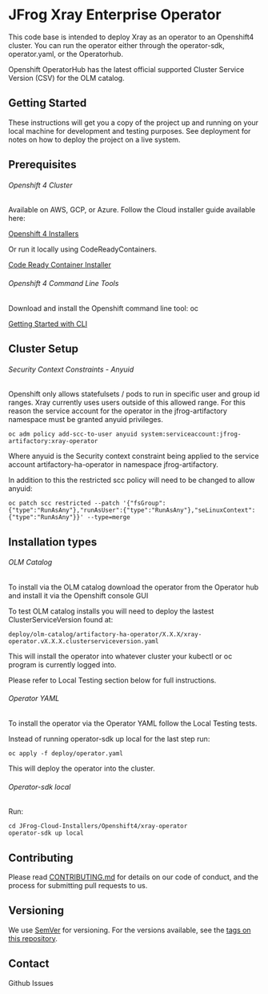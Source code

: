 # JFrog Xray Enterprise Operator

This code base is intended to deploy Xray as an operator to an Openshift4 cluster. You can run the operator either through the operator-sdk, operator.yaml, or the Operatorhub.

Openshift OperatorHub has the latest official supported Cluster Service Version (CSV) for the OLM catalog.

## Getting Started

These instructions will get you a copy of the project up and running on your local machine for development and testing purposes. See deployment for notes on how to deploy the project on a live system.

## Prerequisites

###### Openshift 4 Cluster

Available on AWS, GCP, or Azure. Follow the Cloud installer guide available here:

[Openshift 4 Installers](https://cloud.redhat.com/openshift/install)

Or run it locally using CodeReadyContainers.

[Code Ready Container Installer](https://cloud.redhat.com/openshift/install/crc/installer-provisioned)

###### Openshift 4 Command Line Tools

Download and install the Openshift command line tool: oc

[Getting Started with CLI](https://docs.openshift.com/container-platform/4.2/cli_reference/openshift_cli/getting-started-cli.html)

## Cluster Setup
###### Security Context Constraints - Anyuid

Openshift only allows statefulsets / pods to run in specific user and group id ranges.
Xray currently uses users outside of this allowed range.
For this reason the service account for the operator in the jfrog-artifactory namespace must be granted anyuid privileges.

```
oc adm policy add-scc-to-user anyuid system:serviceaccount:jfrog-artifactory:xray-operator
```

Where anyuid is the Security context constraint being applied to the service account artifactory-ha-operator in namespace jfrog-artifactory.

In addition to this the restricted scc policy will need to be changed to allow anyuid:

``` 
oc patch scc restricted --patch '{"fsGroup":{"type":"RunAsAny"},"runAsUser":{"type":"RunAsAny"},"seLinuxContext":{"type":"RunAsAny"}}' --type=merge
```

## Installation types
###### OLM Catalog
To install via the OLM catalog download the operator from the Operator hub and install it via the Openshift console GUI

To test OLM catalog installs you will need to deploy the lastest ClusterServiceVersion found at:

```
deploy/olm-catalog/artifactory-ha-operator/X.X.X/xray-operator.vX.X.X.clusterserviceversion.yaml
```

This will install the operator into whatever cluster your kubectl or oc program is currently logged into.

Please refer to Local Testing section below for full instructions.

###### Operator YAML
To install the operator via the Operator YAML follow the Local Testing tests.

Instead of running operator-sdk up local for the last step run:

```
oc apply -f deploy/operator.yaml
```

This will deploy the operator into the cluster.

###### Operator-sdk local

Run: 

```
cd JFrog-Cloud-Installers/Openshift4/xray-operator
operator-sdk up local
```

## Contributing
Please read [CONTRIBUTING.md](JFrog-Cloud-Installers/Openshift4/xray-operator/CONTRIBUTING.md) for details on our code of conduct, and the process for submitting pull requests to us.

## Versioning
We use [SemVer](http://semver.org/) for versioning. For the versions available, see the [tags on this repository](https://github.com/jfrog/JFrog-Cloud-Installers/tags).

## Contact

Github Issues